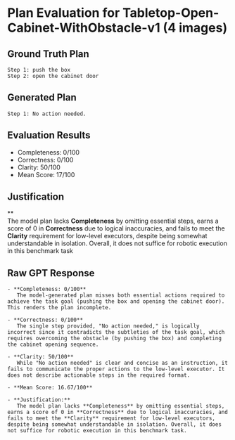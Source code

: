 # Plan Evaluation for Tabletop-Open-Cabinet-WithObstacle-v1 (4 images)

## Ground Truth Plan
```
Step 1: push the box
Step 2: open the cabinet door
```

## Generated Plan
```
Step 1: No action needed.
```

## Evaluation Results
- Completeness: 0/100
- Correctness: 0/100
- Clarity: 50/100
- Mean Score: 17/100

## Justification
**  
   The model plan lacks **Completeness** by omitting essential steps, earns a score of 0 in **Correctness** due to logical inaccuracies, and fails to meet the **Clarity** requirement for low-level executors, despite being somewhat understandable in isolation. Overall, it does not suffice for robotic execution in this benchmark task

## Raw GPT Response
```
- **Completeness: 0/100**  
   The model-generated plan misses both essential actions required to achieve the task goal (pushing the box and opening the cabinet door). This renders the plan incomplete.  

- **Correctness: 0/100**  
   The single step provided, "No action needed," is logically incorrect since it contradicts the subtleties of the task goal, which requires overcoming the obstacle (by pushing the box) and completing the cabinet opening sequence.  

- **Clarity: 50/100**  
   While "No action needed" is clear and concise as an instruction, it fails to communicate the proper actions to the low-level executor. It does not describe actionable steps in the required format.  

- **Mean Score: 16.67/100**  

- **Justification:**  
   The model plan lacks **Completeness** by omitting essential steps, earns a score of 0 in **Correctness** due to logical inaccuracies, and fails to meet the **Clarity** requirement for low-level executors, despite being somewhat understandable in isolation. Overall, it does not suffice for robotic execution in this benchmark task.
```
